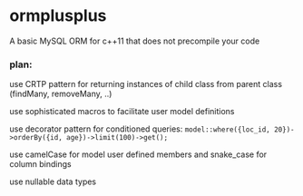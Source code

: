# ormplusplus
A basic MySQL ORM for c++11 that does not precompile your code

### plan:

use CRTP pattern for returning instances of child class from parent class (findMany, removeMany, ..)

use sophisticated macros to facilitate user model definitions

use decorator pattern for conditioned queries:  `model::where({loc_id, 20})->orderBy({id, age})->limit(100)->get();`

use camelCase for model user defined members and snake_case for column bindings

use nullable data types
